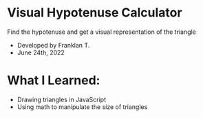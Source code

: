 # Visual Hypotenuse Calculator
Find the hypotenuse and get a visual representation of the triangle
- Developed by Franklan T.
- June 24th, 2022

# What I Learned:
- Drawing triangles in JavaScript
- Using math to manipulate the size of triangles
